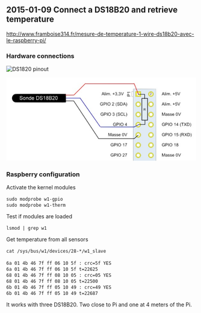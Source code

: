 ## 2015-01-09 Connect a DS18B20 and retrieve temperature
http://www.framboise314.fr/mesure-de-temperature-1-wire-ds18b20-avec-le-raspberry-pi/

### Hardware connections

![DS1820 pinout](https://github.com/UMONS-GFA/pidas/tree/master/doc/sensors/temperature/DS18B20/DS18B20-pinout.png)

![Raspberry Pi Cobler pinout](https://github.com/UMONS-GFA/pidas/blob/master/doc/sensors/temperature/DS18B20/schema_connexion.jpg)

### Raspberry configuration

Activate the kernel modules
```
sudo modprobe w1-gpio
sudo modprobe w1-therm
```

Test if modules are loaded
``` 
lsmod | grep w1 
```
Get temperature from all sensors
```
cat /sys/bus/w1/devices/28-*/w1_slave

6a 01 4b 46 7f ff 06 10 5f : crc=5f YES
6a 01 4b 46 7f ff 06 10 5f t=22625
68 01 4b 46 7f ff 08 10 05 : crc=05 YES
68 01 4b 46 7f ff 08 10 05 t=22500
6b 01 4b 46 7f ff 05 10 49 : crc=49 YES
6b 01 4b 46 7f ff 05 10 49 t=22687
```



It works with three DS18B20. Two close to Pi and one at 4 meters of the Pi.


